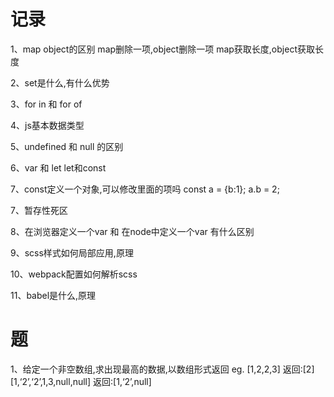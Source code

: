 # 记录

1、map object的区别
	map删除一项,object删除一项
	map获取长度,object获取长度

2、set是什么,有什么优势

3、for in  和  for of 

4、js基本数据类型

5、undefined 和 null 的区别

6、var 和 let   let和const 

7、const定义一个对象,可以修改里面的项吗 const a = {b:1}; a.b = 2;

7、暂存性死区

8、在浏览器定义一个var 和 在node中定义一个var 有什么区别

9、scss样式如何局部应用,原理

10、webpack配置如何解析scss

11、babel是什么,原理






# 题

1、给定一个非空数组,求出现最高的数据,以数组形式返回
eg.  [1,2,2,3]  返回:[2]
     [1,‘2’,‘2’,1,3,null,null]  返回:[1,‘2’,null]
